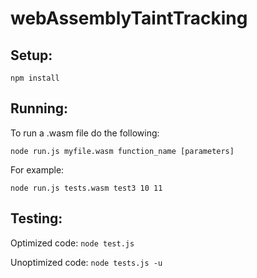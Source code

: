 # webAssemblyTaintTracking

## Setup:
```npm install```

## Running:
To run a .wasm file do the following:
```
node run.js myfile.wasm function_name [parameters]
```
For example:
```
node run.js tests.wasm test3 10 11
```

## Testing:
Optimized code:
```node test.js```

Unoptimized code:
```node tests.js -u```
